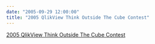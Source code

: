 ```yaml
---
date: "2005-09-29 12:00:00"
title: "2005 QlikView Think Outside The Cube Contest"
---
```


[2005 QlikView Think Outside The Cube Contest](/lemire/blog/2005/09-29-2005-qlikview-think-outside-the-cube-contest)

